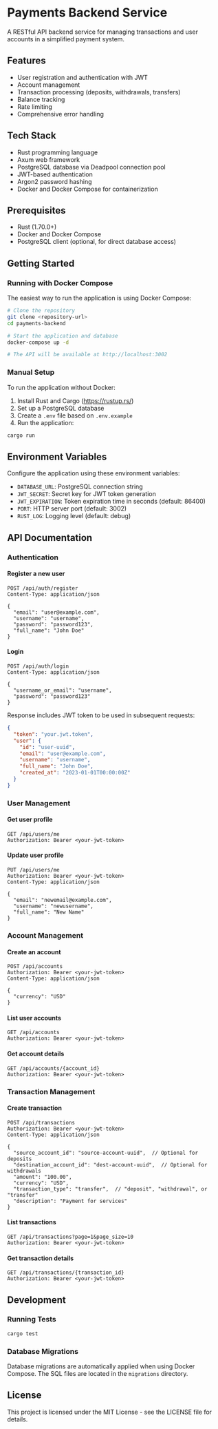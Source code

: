 # Payments Backend Service

A RESTful API backend service for managing transactions and user accounts in a simplified payment system.

## Features

- User registration and authentication with JWT
- Account management
- Transaction processing (deposits, withdrawals, transfers)
- Balance tracking
- Rate limiting
- Comprehensive error handling

## Tech Stack

- Rust programming language
- Axum web framework
- PostgreSQL database via Deadpool connection pool
- JWT-based authentication
- Argon2 password hashing
- Docker and Docker Compose for containerization

## Prerequisites

- Rust (1.70.0+)
- Docker and Docker Compose
- PostgreSQL client (optional, for direct database access)

## Getting Started

### Running with Docker Compose

The easiest way to run the application is using Docker Compose:

```bash
# Clone the repository
git clone <repository-url>
cd payments-backend

# Start the application and database
docker-compose up -d

# The API will be available at http://localhost:3002
```

### Manual Setup

To run the application without Docker:

1. Install Rust and Cargo (https://rustup.rs/)
2. Set up a PostgreSQL database
3. Create a `.env` file based on `.env.example`
4. Run the application:

```bash
cargo run
```

## Environment Variables

Configure the application using these environment variables:

- `DATABASE_URL`: PostgreSQL connection string
- `JWT_SECRET`: Secret key for JWT token generation
- `JWT_EXPIRATION`: Token expiration time in seconds (default: 86400)
- `PORT`: HTTP server port (default: 3002)
- `RUST_LOG`: Logging level (default: debug)

## API Documentation

### Authentication

#### Register a new user

```
POST /api/auth/register
Content-Type: application/json

{
  "email": "user@example.com",
  "username": "username",
  "password": "password123",
  "full_name": "John Doe"
}
```

#### Login

```
POST /api/auth/login
Content-Type: application/json

{
  "username_or_email": "username",
  "password": "password123"
}
```

Response includes JWT token to be used in subsequent requests:

```json
{
  "token": "your.jwt.token",
  "user": {
    "id": "user-uuid",
    "email": "user@example.com",
    "username": "username",
    "full_name": "John Doe",
    "created_at": "2023-01-01T00:00:00Z"
  }
}
```

### User Management

#### Get user profile

```
GET /api/users/me
Authorization: Bearer <your-jwt-token>
```

#### Update user profile

```
PUT /api/users/me
Authorization: Bearer <your-jwt-token>
Content-Type: application/json

{
  "email": "newemail@example.com",
  "username": "newusername",
  "full_name": "New Name"
}
```

### Account Management

#### Create an account

```
POST /api/accounts
Authorization: Bearer <your-jwt-token>
Content-Type: application/json

{
  "currency": "USD"
}
```

#### List user accounts

```
GET /api/accounts
Authorization: Bearer <your-jwt-token>
```

#### Get account details

```
GET /api/accounts/{account_id}
Authorization: Bearer <your-jwt-token>
```

### Transaction Management

#### Create transaction

```
POST /api/transactions
Authorization: Bearer <your-jwt-token>
Content-Type: application/json

{
  "source_account_id": "source-account-uuid",  // Optional for deposits
  "destination_account_id": "dest-account-uuid",  // Optional for withdrawals
  "amount": "100.00",
  "currency": "USD",
  "transaction_type": "transfer",  // "deposit", "withdrawal", or "transfer"
  "description": "Payment for services"
}
```

#### List transactions

```
GET /api/transactions?page=1&page_size=10
Authorization: Bearer <your-jwt-token>
```

#### Get transaction details

```
GET /api/transactions/{transaction_id}
Authorization: Bearer <your-jwt-token>
```

## Development

### Running Tests

```bash
cargo test
```

### Database Migrations

Database migrations are automatically applied when using Docker Compose. The SQL files are located in the `migrations` directory.

## License

This project is licensed under the MIT License - see the LICENSE file for details. 
